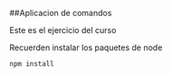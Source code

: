 ##Aplicacion de comandos

Este es el ejercicio del curso

Recuerden instalar los paquetes de node

```
npm install
```
